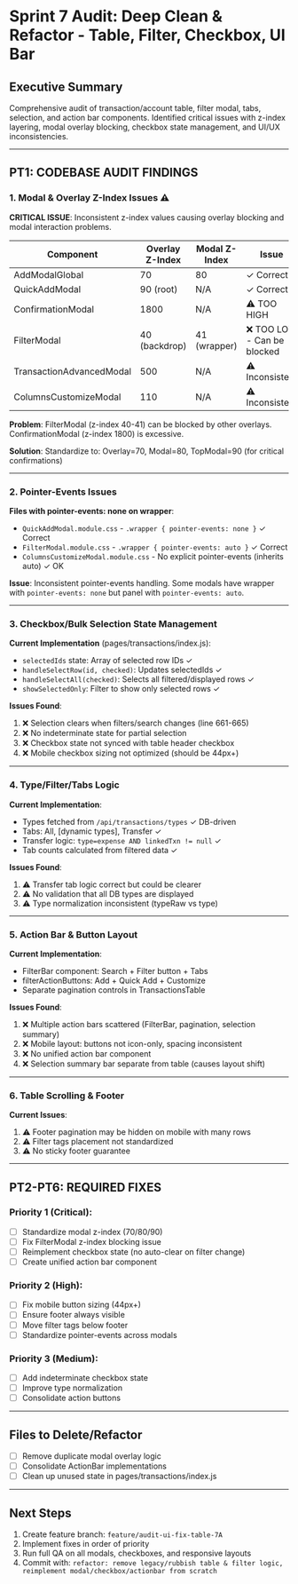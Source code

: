 # Sprint 7 Audit: Deep Clean & Refactor - Table, Filter, Checkbox, UI Bar

## Executive Summary
Comprehensive audit of transaction/account table, filter modal, tabs, selection, and action bar components. Identified critical issues with z-index layering, modal overlay blocking, checkbox state management, and UI/UX inconsistencies.

---

## PT1: CODEBASE AUDIT FINDINGS

### 1. Modal & Overlay Z-Index Issues ⚠️

**CRITICAL ISSUE**: Inconsistent z-index values causing overlay blocking and modal interaction problems.

| Component | Overlay Z-Index | Modal Z-Index | Issue |
|-----------|-----------------|---------------|-------|
| AddModalGlobal | 70 | 80 | ✓ Correct |
| QuickAddModal | 90 (root) | N/A | ✓ Correct |
| ConfirmationModal | 1800 | N/A | ⚠️ TOO HIGH |
| FilterModal | 40 (backdrop) | 41 (wrapper) | ❌ TOO LOW - Can be blocked |
| TransactionAdvancedModal | 500 | N/A | ⚠️ Inconsistent |
| ColumnsCustomizeModal | 110 | N/A | ⚠️ Inconsistent |

**Problem**: FilterModal (z-index 40-41) can be blocked by other overlays. ConfirmationModal (z-index 1800) is excessive.

**Solution**: Standardize to: Overlay=70, Modal=80, TopModal=90 (for critical confirmations)

---

### 2. Pointer-Events Issues

**Files with pointer-events: none on wrapper**:
- `QuickAddModal.module.css` - `.wrapper { pointer-events: none }` ✓ Correct
- `FilterModal.module.css` - `.wrapper { pointer-events: auto }` ✓ Correct
- `ColumnsCustomizeModal.module.css` - No explicit pointer-events (inherits auto) ✓ OK

**Issue**: Inconsistent pointer-events handling. Some modals have wrapper with `pointer-events: none` but panel with `pointer-events: auto`.

---

### 3. Checkbox/Bulk Selection State Management

**Current Implementation** (pages/transactions/index.js):
- `selectedIds` state: Array of selected row IDs ✓
- `handleSelectRow(id, checked)`: Updates selectedIds ✓
- `handleSelectAll(checked)`: Selects all filtered/displayed rows ✓
- `showSelectedOnly`: Filter to show only selected rows ✓

**Issues Found**:
1. ❌ Selection clears when filters/search changes (line 661-665)
2. ❌ No indeterminate state for partial selection
3. ❌ Checkbox state not synced with table header checkbox
4. ❌ Mobile checkbox sizing not optimized (should be 44px+)

---

### 4. Type/Filter/Tabs Logic

**Current Implementation**:
- Types fetched from `/api/transactions/types` ✓ DB-driven
- Tabs: All, [dynamic types], Transfer ✓
- Transfer logic: `type=expense AND linkedTxn != null` ✓
- Tab counts calculated from filtered data ✓

**Issues Found**:
1. ⚠️ Transfer tab logic correct but could be clearer
2. ⚠️ No validation that all DB types are displayed
3. ⚠️ Type normalization inconsistent (typeRaw vs type)

---

### 5. Action Bar & Button Layout

**Current Implementation**:
- FilterBar component: Search + Filter button + Tabs
- filterActionButtons: Add + Quick Add + Customize
- Separate pagination controls in TransactionsTable

**Issues Found**:
1. ❌ Multiple action bars scattered (FilterBar, pagination, selection summary)
2. ❌ Mobile layout: buttons not icon-only, spacing inconsistent
3. ❌ No unified action bar component
4. ❌ Selection summary bar separate from table (causes layout shift)

---

### 6. Table Scrolling & Footer

**Current Issues**:
1. ⚠️ Footer pagination may be hidden on mobile with many rows
2. ⚠️ Filter tags placement not standardized
3. ⚠️ No sticky footer guarantee

---

## PT2-PT6: REQUIRED FIXES

### Priority 1 (Critical):
- [ ] Standardize modal z-index (70/80/90)
- [ ] Fix FilterModal z-index blocking issue
- [ ] Reimplement checkbox state (no auto-clear on filter change)
- [ ] Create unified action bar component

### Priority 2 (High):
- [ ] Fix mobile button sizing (44px+)
- [ ] Ensure footer always visible
- [ ] Move filter tags below footer
- [ ] Standardize pointer-events across modals

### Priority 3 (Medium):
- [ ] Add indeterminate checkbox state
- [ ] Improve type normalization
- [ ] Consolidate action buttons

---

## Files to Delete/Refactor

- [ ] Remove duplicate modal overlay logic
- [ ] Consolidate ActionBar implementations
- [ ] Clean up unused state in pages/transactions/index.js

---

## Next Steps

1. Create feature branch: `feature/audit-ui-fix-table-7A`
2. Implement fixes in order of priority
3. Run full QA on all modals, checkboxes, and responsive layouts
4. Commit with: `refactor: remove legacy/rubbish table & filter logic, reimplement modal/checkbox/actionbar from scratch`


